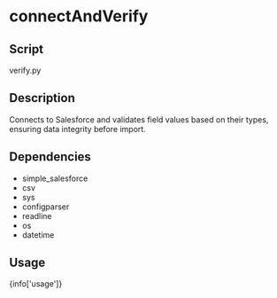 # connectAndVerify

## Script
verify.py

## Description
Connects to Salesforce and validates field values based on their types, ensuring data integrity before import.

## Dependencies
- simple_salesforce
- csv
- sys
- configparser
- readline
- os
- datetime

## Usage
{info['usage']}

